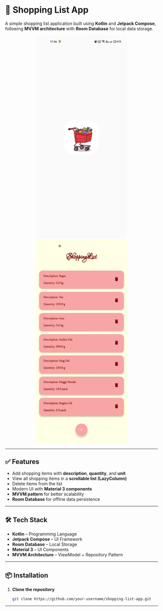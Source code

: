 # 🛒 Shopping List App

A simple shopping list application built using **Kotlin** and **Jetpack Compose**, following **MVVM architecture** with **Room Database** for local data storage.

<p align="center">
  <img src="screenshots/AppIcon.jpg" alt="App Screenshot" width="300"/>
  <img src="screenshots/AppOver.jpg" alt="App Screenshot" width="300"/>
</p>

---

## ✅ Features

- Add shopping items with **description**, **quantity**, and **unit**  
- View all shopping items in a **scrollable list (LazyColumn)**  
- Delete items from the list  
- Modern UI with **Material 3 components**  
- **MVVM pattern** for better scalability  
- **Room Database** for offline data persistence  

---

## 🛠 Tech Stack

- **Kotlin** – Programming Language  
- **Jetpack Compose** – UI Framework  
- **Room Database** – Local Storage  
- **Material 3** – UI Components  
- **MVVM Architecture** – ViewModel + Repository Pattern  

---

## 📦 Installation

1. **Clone the repository**  
   ```bash
   git clone https://github.com/your-username/shopping-list-app.git
   
---

